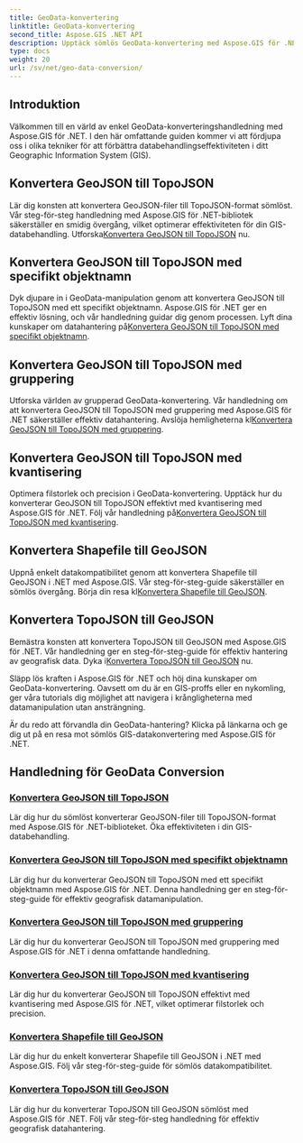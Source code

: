 ```yaml
---
title: GeoData-konvertering
linktitle: GeoData-konvertering
second_title: Aspose.GIS .NET API
description: Upptäck sömlös GeoData-konvertering med Aspose.GIS för .NET tutorials. Lär dig att konvertera GeoJSON till TopoJSON, Shapefile till GeoJSON och mer.
type: docs
weight: 20
url: /sv/net/geo-data-conversion/
---
```

## Introduktion

Välkommen till en värld av enkel GeoData-konverteringshandledning med Aspose.GIS för .NET. I den här omfattande guiden kommer vi att fördjupa oss i olika tekniker för att förbättra databehandlingseffektiviteten i ditt Geographic Information System (GIS).

## Konvertera GeoJSON till TopoJSON
 Lär dig konsten att konvertera GeoJSON-filer till TopoJSON-format sömlöst. Vår steg-för-steg handledning med Aspose.GIS för .NET-bibliotek säkerställer en smidig övergång, vilket optimerar effektiviteten för din GIS-databehandling. Utforska[Konvertera GeoJSON till TopoJSON](./convert-geojson-to-topojson/) nu.

## Konvertera GeoJSON till TopoJSON med specifikt objektnamn
 Dyk djupare in i GeoData-manipulation genom att konvertera GeoJSON till TopoJSON med ett specifikt objektnamn. Aspose.GIS för .NET ger en effektiv lösning, och vår handledning guidar dig genom processen. Lyft dina kunskaper om datahantering på[Konvertera GeoJSON till TopoJSON med specifikt objektnamn](./convert-geojson-to-topojson-with-specific-object-name/).

## Konvertera GeoJSON till TopoJSON med gruppering
Utforska världen av grupperad GeoData-konvertering. Vår handledning om att konvertera GeoJSON till TopoJSON med gruppering med Aspose.GIS för .NET säkerställer effektiv datahantering. Avslöja hemligheterna kl[Konvertera GeoJSON till TopoJSON med gruppering](./convert-geojson-to-topojson-with-grouping/).

## Konvertera GeoJSON till TopoJSON med kvantisering
 Optimera filstorlek och precision i GeoData-konvertering. Upptäck hur du konverterar GeoJSON till TopoJSON effektivt med kvantisering med Aspose.GIS för .NET. Följ vår handledning på[Konvertera GeoJSON till TopoJSON med kvantisering](./convert-geojson-to-topojson-with-quantization/).

## Konvertera Shapefile till GeoJSON
 Uppnå enkelt datakompatibilitet genom att konvertera Shapefile till GeoJSON i .NET med Aspose.GIS. Vår steg-för-steg-guide säkerställer en sömlös övergång. Börja din resa kl[Konvertera Shapefile till GeoJSON](./convert-shapefile-to-geojson/).

## Konvertera TopoJSON till GeoJSON
 Bemästra konsten att konvertera TopoJSON till GeoJSON med Aspose.GIS för .NET. Vår handledning ger en steg-för-steg-guide för effektiv hantering av geografisk data. Dyka i[Konvertera TopoJSON till GeoJSON](./convert-topojson-to-geojson/) nu.

Släpp lös kraften i Aspose.GIS för .NET och höj dina kunskaper om GeoData-konvertering. Oavsett om du är en GIS-proffs eller en nykomling, ger våra tutorials dig möjlighet att navigera i krångligheterna med datamanipulation utan ansträngning.

Är du redo att förvandla din GeoData-hantering? Klicka på länkarna och ge dig ut på en resa mot sömlös GIS-datakonvertering med Aspose.GIS för .NET.
## Handledning för GeoData Conversion
### [Konvertera GeoJSON till TopoJSON](./convert-geojson-to-topojson/)
Lär dig hur du sömlöst konverterar GeoJSON-filer till TopoJSON-format med Aspose.GIS för .NET-biblioteket. Öka effektiviteten i din GIS-databehandling.
### [Konvertera GeoJSON till TopoJSON med specifikt objektnamn](./convert-geojson-to-topojson-with-specific-object-name/)
Lär dig hur du konverterar GeoJSON till TopoJSON med ett specifikt objektnamn med Aspose.GIS för .NET. Denna handledning ger en steg-för-steg-guide för effektiv geografisk datamanipulation.
### [Konvertera GeoJSON till TopoJSON med gruppering](./convert-geojson-to-topojson-with-grouping/)
Lär dig hur du konverterar GeoJSON till TopoJSON med gruppering med Aspose.GIS för .NET i denna omfattande handledning.
### [Konvertera GeoJSON till TopoJSON med kvantisering](./convert-geojson-to-topojson-with-quantization/)
Lär dig hur du konverterar GeoJSON till TopoJSON effektivt med kvantisering med Aspose.GIS för .NET, vilket optimerar filstorlek och precision.
### [Konvertera Shapefile till GeoJSON](./convert-shapefile-to-geojson/)
Lär dig hur du enkelt konverterar Shapefile till GeoJSON i .NET med Aspose.GIS. Följ vår steg-för-steg-guide för sömlös datakompatibilitet.
### [Konvertera TopoJSON till GeoJSON](./convert-topojson-to-geojson/)
Lär dig hur du konverterar TopoJSON till GeoJSON sömlöst med Aspose.GIS för .NET. Följ vår steg-för-steg handledning för effektiv geografisk datahantering.